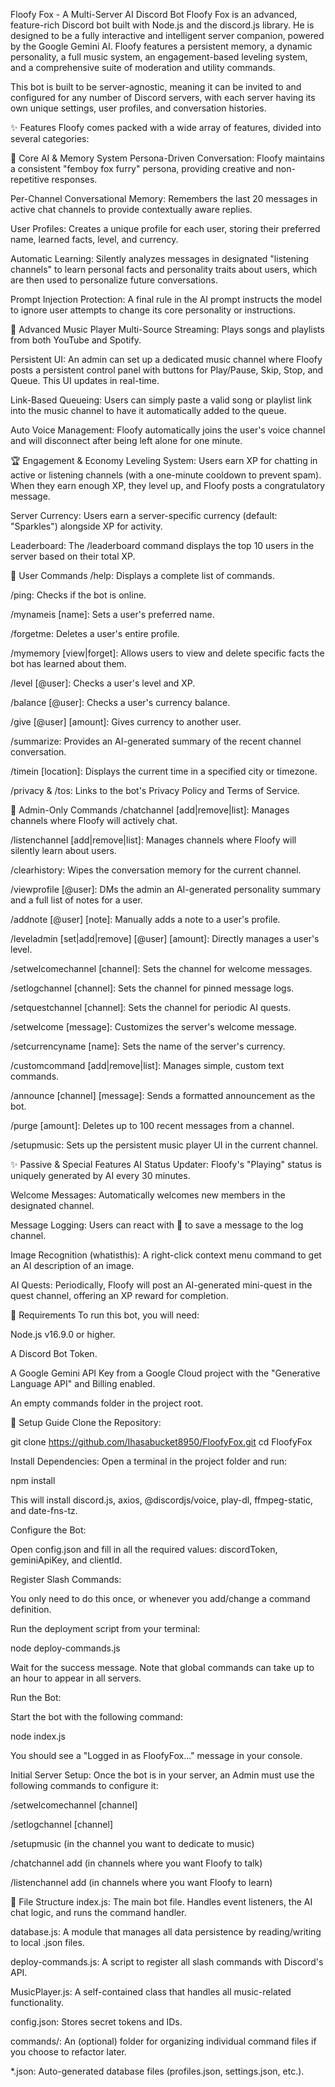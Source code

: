 Floofy Fox - A Multi-Server AI Discord Bot
Floofy Fox is an advanced, feature-rich Discord bot built with Node.js and the discord.js library. He is designed to be a fully interactive and intelligent server companion, powered by the Google Gemini AI. Floofy features a persistent memory, a dynamic personality, a full music system, an engagement-based leveling system, and a comprehensive suite of moderation and utility commands.

This bot is built to be server-agnostic, meaning it can be invited to and configured for any number of Discord servers, with each server having its own unique settings, user profiles, and conversation histories.

✨ Features
Floofy comes packed with a wide array of features, divided into several categories:

🤖 Core AI & Memory System
Persona-Driven Conversation: Floofy maintains a consistent "femboy fox furry" persona, providing creative and non-repetitive responses.

Per-Channel Conversational Memory: Remembers the last 20 messages in active chat channels to provide contextually aware replies.

User Profiles: Creates a unique profile for each user, storing their preferred name, learned facts, level, and currency.

Automatic Learning: Silently analyzes messages in designated "listening channels" to learn personal facts and personality traits about users, which are then used to personalize future conversations.

Prompt Injection Protection: A final rule in the AI prompt instructs the model to ignore user attempts to change its core personality or instructions.

🎵 Advanced Music Player
Multi-Source Streaming: Plays songs and playlists from both YouTube and Spotify.

Persistent UI: An admin can set up a dedicated music channel where Floofy posts a persistent control panel with buttons for Play/Pause, Skip, Stop, and Queue. This UI updates in real-time.

Link-Based Queueing: Users can simply paste a valid song or playlist link into the music channel to have it automatically added to the queue.

Auto Voice Management: Floofy automatically joins the user's voice channel and will disconnect after being left alone for one minute.

🏆 Engagement & Economy
Leveling System: Users earn XP for chatting in active or listening channels (with a one-minute cooldown to prevent spam). When they earn enough XP, they level up, and Floofy posts a congratulatory message.

Server Currency: Users earn a server-specific currency (default: "Sparkles") alongside XP for activity.

Leaderboard: The /leaderboard command displays the top 10 users in the server based on their total XP.

👤 User Commands
/help: Displays a complete list of commands.

/ping: Checks if the bot is online.

/mynameis [name]: Sets a user's preferred name.

/forgetme: Deletes a user's entire profile.

/mymemory [view|forget]: Allows users to view and delete specific facts the bot has learned about them.

/level [@user]: Checks a user's level and XP.

/balance [@user]: Checks a user's currency balance.

/give [@user] [amount]: Gives currency to another user.

/summarize: Provides an AI-generated summary of the recent channel conversation.

/timein [location]: Displays the current time in a specified city or timezone.

/privacy & /tos: Links to the bot's Privacy Policy and Terms of Service.

👑 Admin-Only Commands
/chatchannel [add|remove|list]: Manages channels where Floofy will actively chat.

/listenchannel [add|remove|list]: Manages channels where Floofy will silently learn about users.

/clearhistory: Wipes the conversation memory for the current channel.

/viewprofile [@user]: DMs the admin an AI-generated personality summary and a full list of notes for a user.

/addnote [@user] [note]: Manually adds a note to a user's profile.

/leveladmin [set|add|remove] [@user] [amount]: Directly manages a user's level.

/setwelcomechannel [channel]: Sets the channel for welcome messages.

/setlogchannel [channel]: Sets the channel for pinned message logs.

/setquestchannel [channel]: Sets the channel for periodic AI quests.

/setwelcome [message]: Customizes the server's welcome message.

/setcurrencyname [name]: Sets the name of the server's currency.

/customcommand [add|remove|list]: Manages simple, custom text commands.

/announce [channel] [message]: Sends a formatted announcement as the bot.

/purge [amount]: Deletes up to 100 recent messages from a channel.

/setupmusic: Sets up the persistent music player UI in the current channel.

✨ Passive & Special Features
AI Status Updater: Floofy's "Playing" status is uniquely generated by AI every 30 minutes.

Welcome Messages: Automatically welcomes new members in the designated channel.

Message Logging: Users can react with 📌 to save a message to the log channel.

Image Recognition (whatisthis): A right-click context menu command to get an AI description of an image.

AI Quests: Periodically, Floofy will post an AI-generated mini-quest in the quest channel, offering an XP reward for completion.

🔧 Requirements
To run this bot, you will need:

Node.js v16.9.0 or higher.

A Discord Bot Token.

A Google Gemini API Key from a Google Cloud project with the "Generative Language API" and Billing enabled.

An empty commands folder in the project root.

🚀 Setup Guide
Clone the Repository:

git clone https://github.com/Ihasabucket8950/FloofyFox.git
cd FloofyFox

Install Dependencies:
Open a terminal in the project folder and run:

npm install

This will install discord.js, axios, @discordjs/voice, play-dl, ffmpeg-static, and date-fns-tz.

Configure the Bot:

Open config.json and fill in all the required values: discordToken, geminiApiKey, and clientId.

Register Slash Commands:

You only need to do this once, or whenever you add/change a command definition.

Run the deployment script from your terminal:

node deploy-commands.js

Wait for the success message. Note that global commands can take up to an hour to appear in all servers.

Run the Bot:

Start the bot with the following command:

node index.js

You should see a "Logged in as FloofyFox..." message in your console.

Initial Server Setup:
Once the bot is in your server, an Admin must use the following commands to configure it:

/setwelcomechannel [channel]

/setlogchannel [channel]

/setupmusic (in the channel you want to dedicate to music)

/chatchannel add (in channels where you want Floofy to talk)

/listenchannel add (in channels where you want Floofy to learn)

📁 File Structure
index.js: The main bot file. Handles event listeners, the AI chat logic, and runs the command handler.

database.js: A module that manages all data persistence by reading/writing to local .json files.

deploy-commands.js: A script to register all slash commands with Discord's API.

MusicPlayer.js: A self-contained class that handles all music-related functionality.

config.json: Stores secret tokens and IDs.

commands/: An (optional) folder for organizing individual command files if you choose to refactor later.

*.json: Auto-generated database files (profiles.json, settings.json, etc.).
